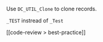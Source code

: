 Use `DC_UTIL_Clone` to clone records.

`_TEST` instread of `_Test`


[[code-review > best-practice]]

